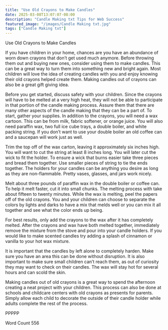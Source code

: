 ```yaml
---
title: "Use Old Crayons to Make Candles"
date: 2025-03-08T13:07:07-08:00
description: "Candle Making txt Tips for Web Success"
featured_image: "/images/Candle Making txt.jpg"
tags: ["Candle Making txt"]
---
```


Use Old Crayons to Make Candles

If you have children in your home, chances are you have an abundance of worn down crayons that don’t get used much anymore. Before throwing them out and buying new ones, consider using them to make candles. This can be a great way to turn them into something new and bright again. Most children will love the idea of creating candles with you and enjoy knowing their old crayons helped create them. Making candles out of crayons can also be a great gift giving idea. 

Before you get started, discuss safety with your children. Since the crayons will have to be melted at a very high heat, they will not be able to participate in that portion of the candle making process. Assure them that there are many other aspects of the candle making that they can be a part of. To start, gather your supplies. In addition to the crayons, you will need a wax cartoon. This can be from milk, fabric softener, or orange juice. You will also need paraffin wax, two full ice cube trays, a double boiler, and white packing string. If you don’t want to use your double boiler an old coffee can and a saucepan will work just as well. 

Trim the top off of the wax carton, leaving it approximately six inches high. You will want to cut the string at least 8 inches long. You will later cut the wick to fit the holder. To ensure a wick that burns easier take three pieces and bread them together. Use smaller pieces of string to tie the ends together. The holders for your candles can be anything you desire as long as they are non-flammable. Pretty vases, glasses, and jars work nicely. 

Melt about three pounds of paraffin wax in the double boiler or coffee can. To help it melt faster, cut it into small chunks. The melting process with take about fifteen to twenty minutes. While the wax is melting, peel the papers off of the old crayons. You and your children can choose to separate the colors by lights and darks to have a mix that melds well or you can mix it all together and see what the color ends up being. 

For best results, only add the crayons to the wax after it has completely melted. After the crayons and wax have both melted together, immediately remove the mixture from the stove and pour into your candle holders. If you would like to make scented candles try adding a splash of cinnamon or vanilla to your hot wax mixture. 

It is important that the candles by left alone to completely harden. Make sure you have an area this can be done without disruption. It is also important to make sure small children can’t reach them, as out of curiosity they may want to check on their candles. The wax will stay hot for several hours and can scold the skin. 

Making candles out of old crayons is a great way to spend the afternoon creating a neat project with your children. This process can also be done at schools and childcare centers with old crayons as presents for parents. Simply allow each child to decorate the outside of their candle holder while adults complete the rest of the process. 

PPPPP

Word Count 556



